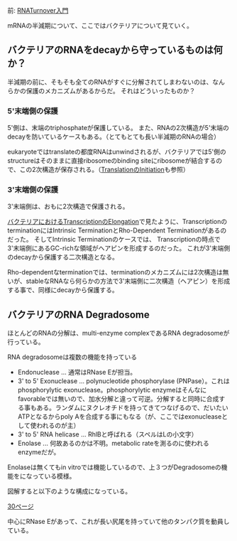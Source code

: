 前: [RNATurnover入門](RNATurnover入門.md)

mRNAの半減期について、ここではバクテリアについて見ていく。

## バクテリアのRNAをdecayから守っているものは何か？

半減期の前に、そもそも全てのRNAがすぐに分解されてしまわないのは、なんらかの保護のメカニズムがあるからだ。
それはどういったものか？

### 5'末端側の保護

5'側は、末端のtriphosphateが保護している。
また、RNAの2次構造が5'末端のdecayを防いているケースもある。（とてもとても長い半減期のRNAの場合）

eukaryoteではtranslateの都度RNAはunwindされるが、バクテリアでは5'側のstructureはそのままに直接ribosomeのbinding siteにribosomeが結合するので、この2次構造が保存される。（[TranslationのInitiation](TranslationのInitiation.md)も参照）

### 3'末端側の保護

3'末端側は、おもに2次構造で保護される。

[バクテリアにおけるTranscriptionのElongation](バクテリアにおけるTranscriptionのElongation.md)で見たように、TranscriptionのterminationにはIntrinsic TerminationとRho-Dependent Terminationがあるのだった。
そしてIntrinsic Terminationのケースでは、
Transcriptionの時点で3'末端側にあるGC-richな領域がヘアピンを形成するのだった。
これが3'末端側のdecayから保護する二次構造となる。

Rho-dependentなterminationでは、terminationのメカニズムには2次構造は無いが、stableなRNAなら何らかの方法で3'末端側に二次構造（ヘアピン）を形成する事で、同様にdecayから保護する。

## バクテリアのRNA Degradosome

ほとんどのRNAの分解は、multi-enzyme complexであるRNA degradosomeが行っている。

RNA degradosomeは複数の機能を持っている

- Endonuclease ... 通常はRNase Eが担当。
- 3' to 5' Exonuclease ... polynucleotide phosphorylase (PNPase）。これはphosphorylytic exonuclease。phosphorylytic enzymeはそんなにfavorableでは無いので、加水分解と違って可逆。分解すると同時に合成する事もある。ランダムにヌクレオチドを持ってきてつなげるので、だいたいATPとなるからpoly Aを合成する事にもなる（が、ここではexonucleaseとして使われるのが主）
- 3' to 5' RNA helicase ... RhlBと呼ばれる（スペルはLの小文字）
- Enolase ... 何故あるのかは不明。metabolic rateを測るのに使われるenzymeだが。

Enolaseは無くてもin vitroでは機能しているので、上３つがDegradosomeの機能をになっている模様。

図解すると以下のような構成になっている。

[30ページ](https://karino2.github.io/ImageGallery/MolecularBiology728x3.html#lg=1&slide=29)

中心にRNase Eがあって、これが長い尻尾を持っていて他のタンパク質を動員している。

